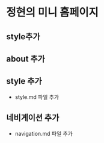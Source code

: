 # 정현의 미니 홈페이지


## style추가

## about 추가

## style 추가
 - style.md 파일 추가

## 네비게이션 추가
 - navigation.md 파일 추가

